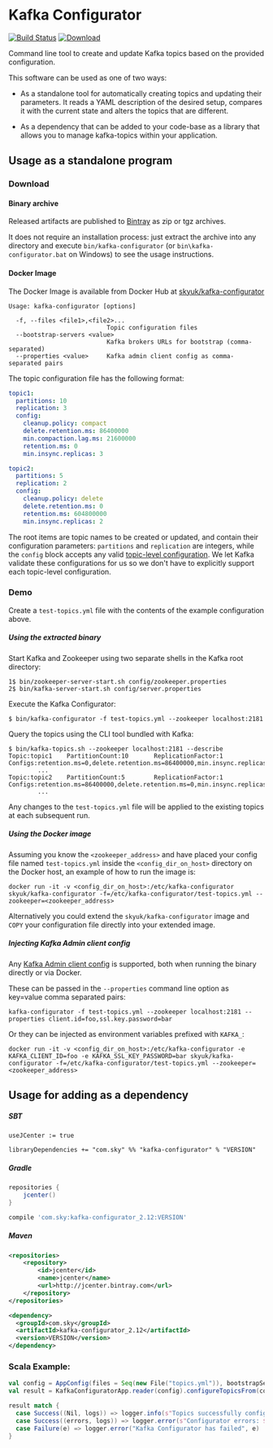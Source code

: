 # Kafka Configurator

[![Build Status](https://travis-ci.org/sky-uk/kafka-configurator.svg?branch=master)](https://travis-ci.org/sky-uk/kafka-configurator)
[![Download](https://api.bintray.com/packages/sky-uk/oss-maven/kafka-configurator/images/download.svg)](https://bintray.com/sky-uk/oss-maven/kafka-configurator/_latestVersion)

Command line tool to create and update Kafka topics based on the provided configuration.

This software can be used as one of two ways:

 - As a standalone tool for automatically creating topics and updating their parameters. It reads a YAML description of the desired setup, compares it with the current state and alters the topics that are different.
 
 - As a dependency that can be added to your code-base as a library that allows you to manage kafka-topics within your application.


## Usage as a standalone program
### Download

#### Binary archive

Released artifacts are published to [Bintray](https://bintray.com/sky-uk/oss-maven/kafka-configurator/_latestVersion#files) as zip or tgz archives.

It does not require an installation process: just extract the archive into any directory and execute `bin/kafka-configurator` (or `bin\kafka-configurator.bat` on Windows) to see the usage instructions.

#### Docker Image

The Docker Image is available from Docker Hub at [skyuk/kafka-configurator](https://hub.docker.com/r/skyuk/kafka-configurator)


```
Usage: kafka-configurator [options]

  -f, --files <file1>,<file2>...
                           Topic configuration files
  --bootstrap-servers <value>
                           Kafka brokers URLs for bootstrap (comma-separated)
  --properties <value>     Kafka admin client config as comma-separated pairs
```

The topic configuration file has the following format:
```yaml
topic1:
  partitions: 10
  replication: 3
  config:
    cleanup.policy: compact
    delete.retention.ms: 86400000
    min.compaction.lag.ms: 21600000
    retention.ms: 0
    min.insync.replicas: 3

topic2:
  partitions: 5
  replication: 2
  config:
    cleanup.policy: delete
    delete.retention.ms: 0
    retention.ms: 604800000
    min.insync.replicas: 2
```

The root items are topic names to be created or updated, and contain their configuration parameters: `partitions` and `replication` are integers, while the `config` block accepts any valid [topic-level configuration](https://kafka.apache.org/documentation/#topicconfigs). We let Kafka validate these configurations for us so we don't have to explicitly support each topic-level configuration.

### Demo

Create a `test-topics.yml` file with the contents of the example configuration above.

##### Using the extracted binary

Start Kafka and Zookeeper using two separate shells in the Kafka root directory:
```
1$ bin/zookeeper-server-start.sh config/zookeeper.properties
2$ bin/kafka-server-start.sh config/server.properties
```

Execute the Kafka Configurator:
```
$ bin/kafka-configurator -f test-topics.yml --zookeeper localhost:2181
```

Query the topics using the CLI tool bundled with Kafka:
```
$ bin/kafka-topics.sh --zookeeper localhost:2181 --describe
Topic:topic1    PartitionCount:10       ReplicationFactor:1     Configs:retention.ms=0,delete.retention.ms=86400000,min.insync.replicas=2,cleanup.policy=compact
        ...
Topic:topic2    PartitionCount:5        ReplicationFactor:1     Configs:retention.ms=86400000,delete.retention.ms=0,min.insync.replicas=2,cleanup.policy=delete
        ...
```

Any changes to the `test-topics.yml` file will be applied to the existing topics at each subsequent run.

##### Using the Docker image

Assuming you know the `<zookeeper_address>` and have placed your config file named `test-topics.yml` inside the `<config_dir_on_host>` directory on the Docker host, an example of how to run the image is:

`docker run -it -v <config_dir_on_host>:/etc/kafka-configurator skyuk/kafka-configurator -f=/etc/kafka-configurator/test-topics.yml --zookeeper=<zookeeper_address>`

Alternatively you could extend the `skyuk/kafka-configurator` image and `COPY` your configuration file directly into your extended image.

##### Injecting Kafka Admin client config

Any [Kafka Admin client config](http://kafka.apache.org/documentation/#adminclientconfigs) is supported, both when running the binary directly or via Docker. 

These can be passed in the `--properties` command line option as key=value comma separated pairs:

`kafka-configurator -f test-topics.yml --zookeeper localhost:2181 --properties client.id=foo,ssl.key.password=bar`

Or they can be injected as environment variables prefixed with `KAFKA_`:

`docker run -it -v <config_dir_on_host>:/etc/kafka-configurator -e KAFKA_CLIENT_ID=foo -e KAFKA_SSL_KEY_PASSWORD=bar skyuk/kafka-configurator -f=/etc/kafka-configurator/test-topics.yml --zookeeper=<zookeeper_address>`

## Usage for adding as a dependency

##### SBT
```sbtshell
useJCenter := true

libraryDependencies += "com.sky" %% "kafka-configurator" % "VERSION"

```

##### Gradle
```groovy
repositories {
    jcenter()
}

compile 'com.sky:kafka-configurator_2.12:VERSION'
```

##### Maven
```xml
<repositories>
    <repository>
        <id>jcenter</id>
        <name>jcenter</name>
        <url>http://jcenter.bintray.com</url>
    </repository>
</repositories>

<dependency>
  <groupId>com.sky</groupId>
  <artifactId>kafka-configurator_2.12</artifactId>
  <version>VERSION</version>
</dependency>
```

### Scala Example:
```scala
val config = AppConfig(files = Seq(new File("topics.yml")), bootstrapServers = "examplekafka.com:9092")
val result = KafkaConfiguratorApp.reader(config).configureTopicsFrom(config.files.toList)

result match {
  case Success((Nil, logs)) => logger.info(s"Topics successfully configured. $logs")
  case Success((errors, logs)) => logger.error(s"Configurator errors: $errors, $logs")
  case Failure(e) => logger.error("Kafka Configurator has failed", e)
}   
```    
